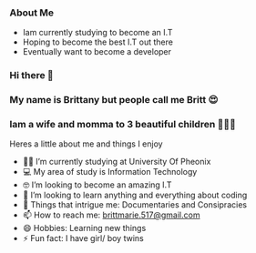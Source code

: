 ### About Me
- Iam currently studying to become an I.T
- Hoping to become the best I.T out there
- Eventually want to become a developer



### Hi there 👋
### My name is Brittany but people call me Britt 😍
### Iam a wife and momma to 3 beautiful children 💛💜💙

Heres a little about me and things I enjoy

- 👩‍💻 I’m currently studying at University Of Pheonix 
- 💻 My area of study is Information Technology 
- 🤓 I’m looking to become an amazing I.T 
- 🤔 I’m looking to learn anything and everything about coding 
- 💬 Things that intrigue me: Documentaries and Consipracies
- 📫 How to reach me: brittmarie.517@gmail.com
- 😄 Hobbies: Learning new things
- ⚡ Fun fact: I have girl/ boy twins
  

